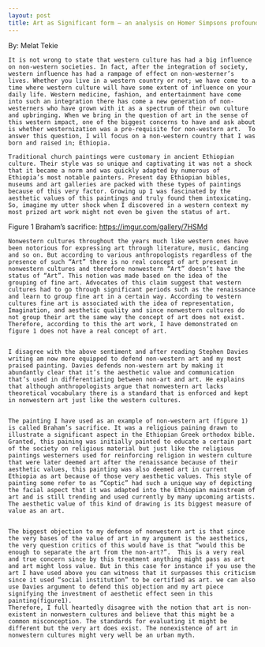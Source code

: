 ```yaml
---
layout: post
title: Art as Significant form – an analysis on Homer Simpsons profound obsession on Joan Miro’s Poetess.
---
```

By: Melat Tekie

	It is not wrong to state that western culture has had a big influence on non-western societies. In fact, after the integration of society, western influence has had a rampage of effect on non-westerner’s lives. Whether you live in a western country or not; we have come to a time where western culture will have some extent of influence on your daily life. Western medicine, fashion, and entertainment have come into such an integration there has come a new generation of non-westerners who have grown with it as a spectrum of their own culture and upbringing. When we bring in the question of art in the sense of this western impact, one of the biggest concerns to have and ask about is whether westernization was a pre-requisite for non-western art.  To answer this question, I will focus on a non-western country that I was born and raised in; Ethiopia.
    
    Traditional church paintings were customary in ancient Ethiopian culture. Their style was so unique and captivating it was not a shock that it became a norm and was quickly adapted by numerous of Ethiopia’s most notable painters. Present day Ethiopian bibles, museums and art galleries are packed with these types of paintings because of this very factor. Growing up I was fascinated by the aesthetic values of this paintings and truly found them intoxicating.  So, imagine my utter shock when I discovered in a western context my most prized art work might not even be given the status of art. 
 
Figure 1 Braham’s sacrifice: https://imgur.com/gallery/7HSMd


    Nonwestern cultures throughout the years much like western ones have been notorious for expressing art through literature, music, dancing and so on. But according to various anthropologists regardless of the presence of such “Art” there is no real concept of art present in nonwestern cultures and therefore nonwestern “Art” doesn’t have the status of “Art”. This notion was made based on the idea of the grouping of fine art. Advocates of this claim suggest that western cultures had to go through significant periods such as the renaissance and learn to group fine art in a certain way. According to western cultures fine art is associated with the idea of representation, Imagination, and aesthetic quality and since nonwestern cultures do not group their art the same way the concept of art does not exist.  Therefore, according to this the art work, I have demonstrated on figure 1 does not have a real concept of art. 
    
    
    I disagree with the above sentiment and after reading Stephen Davies writing am now more equipped to defend non-western art and my most praised painting. Davies defends non-western art by making it abundantly clear that it’s the aesthetic value and communication that’s used in differentiating between non-art and art. He explains that although anthropologists argue that nonwestern art lacks theoretical vocabulary there is a standard that is enforced and kept in nonwestern art just like the western cultures. 


    The painting I have used as an example of non-western art (figure 1) is called Braham’s sacrifice. It was a religious paining drawn to illustrate a significant aspect in the Ethiopian Greek orthodox bible. Granted, this paining was initially painted to educate a certain part of the society on religious material but just like the religious paintings westerners used for reinforcing religion in western culture that were later deemed art after the renaissance because of their aesthetic values, this painting was also deemed art in current Ethiopia as art because of those very aesthetic values. This style of painting some refer to as “Coptic” had such a unique way of depicting the facial aspect that it was adapted into the Ethiopian mainstream of art and is still trending and used currently by many upcoming artists. The aesthetic value of this kind of drawing is its biggest measure of value as an art. 


    The biggest objection to my defense of nonwestern art is that since the very bases of the value of art in my argument is the aesthetics, the very question critics of this would have is that “would this be enough to separate the art from the non-art?”.  This is a very real and true concern since by this treatment anything might pass as art and art might loss value. But in this case for instance if you use the art I have used above you can witness that it surpasses this criticism since it used “social institution” to be certified as art. we can also use Davies argument to defend this objection and my art piece signifying the investment of aesthetic effect seen in this painting(figure1). 
    Therefore, I full heartedly disagree with the notion that art is non-existent in nonwestern cultures and believe that this might be a common misconception. The standards for evaluating it might be different but the very art does exist. The nonexistence of art in nonwestern cultures might very well be an urban myth. 

